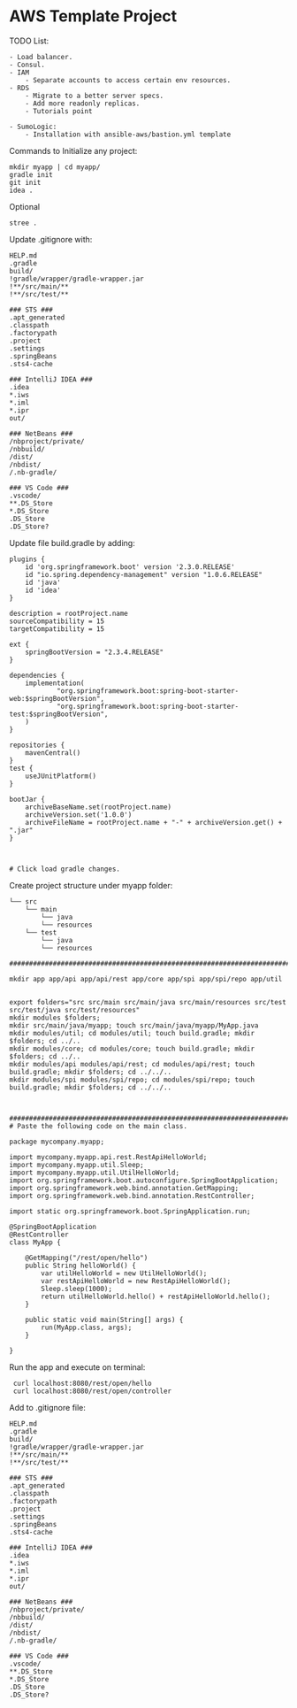 # AWS Template Project

TODO List:
    
    - Load balancer.
    - Consul.
    - IAM
        - Separate accounts to access certain env resources.
    - RDS 
        - Migrate to a better server specs.
        - Add more readonly replicas. 
        - Tutorials point 
        
    - SumoLogic:
        - Installation with ansible-aws/bastion.yml template    

Commands to Initialize any project:

    
    mkdir myapp | cd myapp/
    gradle init 
    git init
    idea .

Optional     
    
    stree .
    
Update .gitignore with:
    
    
    HELP.md
    .gradle
    build/
    !gradle/wrapper/gradle-wrapper.jar
    !**/src/main/**
    !**/src/test/**
    
    ### STS ###
    .apt_generated
    .classpath
    .factorypath
    .project
    .settings
    .springBeans
    .sts4-cache
    
    ### IntelliJ IDEA ###
    .idea
    *.iws
    *.iml
    *.ipr
    out/
    
    ### NetBeans ###
    /nbproject/private/
    /nbbuild/
    /dist/
    /nbdist/
    /.nb-gradle/
    
    ### VS Code ###
    .vscode/
    **.DS_Store
    *.DS_Store
    .DS_Store
    .DS_Store?
    

Update file build.gradle by adding:
    
    plugins {
        id 'org.springframework.boot' version '2.3.0.RELEASE'
        id "io.spring.dependency-management" version "1.0.6.RELEASE"
        id 'java'
        id 'idea'
    }
    
    description = rootProject.name
    sourceCompatibility = 15
    targetCompatibility = 15
    
    ext {
        springBootVersion = "2.3.4.RELEASE"
    }
    
    dependencies {
        implementation(
                "org.springframework.boot:spring-boot-starter-web:$springBootVersion",
                "org.springframework.boot:spring-boot-starter-test:$springBootVersion",
        )
    }
    
    repositories {
        mavenCentral()
    }
    test {
        useJUnitPlatform()
    }
    
    bootJar {
        archiveBaseName.set(rootProject.name)
        archiveVersion.set('1.0.0')
        archiveFileName = rootProject.name + "-" + archiveVersion.get() + ".jar"
    }


    
    # Click load gradle changes. 
    
    
    
Create project structure under myapp folder:

    └── src
        └── main
            └── java    
            └── resources
        └── test
            └── java    
            └── resources
  
    ######################################################################################################
    
    mkdir app app/api app/api/rest app/core app/spi app/spi/repo app/util
    
    
    export folders="src src/main src/main/java src/main/resources src/test src/test/java src/test/resources"
    mkdir modules $folders; 
    mkdir src/main/java/myapp; touch src/main/java/myapp/MyApp.java
    mkdir modules/util; cd modules/util; touch build.gradle; mkdir $folders; cd ../.. 
    mkdir modules/core; cd modules/core; touch build.gradle; mkdir $folders; cd ../.. 
    mkdir modules/api modules/api/rest; cd modules/api/rest; touch build.gradle; mkdir $folders; cd ../../.. 
    mkdir modules/spi modules/spi/repo; cd modules/spi/repo; touch build.gradle; mkdir $folders; cd ../../.. 
    

    
    ######################################################################################################
    # Paste the following code on the main class.
    
    package mycompany.myapp;
    
    import mycompany.myapp.api.rest.RestApiHelloWorld;
    import mycompany.myapp.util.Sleep;
    import mycompany.myapp.util.UtilHelloWorld;
    import org.springframework.boot.autoconfigure.SpringBootApplication;
    import org.springframework.web.bind.annotation.GetMapping;
    import org.springframework.web.bind.annotation.RestController;
    
    import static org.springframework.boot.SpringApplication.run;
    
    @SpringBootApplication
    @RestController
    class MyApp {
    
        @GetMapping("/rest/open/hello")
        public String helloWorld() {
            var utilHelloWorld = new UtilHelloWorld();
            var restApiHelloWorld = new RestApiHelloWorld();
            Sleep.sleep(1000);
            return utilHelloWorld.hello() + restApiHelloWorld.hello();
        }
    
        public static void main(String[] args) {
            run(MyApp.class, args);
        }
    
    }

Run the app and execute on terminal:

     curl localhost:8080/rest/open/hello
     curl localhost:8080/rest/open/controller


Add to .gitignore file:

    HELP.md
    .gradle
    build/
    !gradle/wrapper/gradle-wrapper.jar
    !**/src/main/**
    !**/src/test/**
    
    ### STS ###
    .apt_generated
    .classpath
    .factorypath
    .project
    .settings
    .springBeans
    .sts4-cache
    
    ### IntelliJ IDEA ###
    .idea
    *.iws
    *.iml
    *.ipr
    out/
    
    ### NetBeans ###
    /nbproject/private/
    /nbbuild/
    /dist/
    /nbdist/
    /.nb-gradle/
    
    ### VS Code ###
    .vscode/
    **.DS_Store
    *.DS_Store
    .DS_Store
    .DS_Store?










